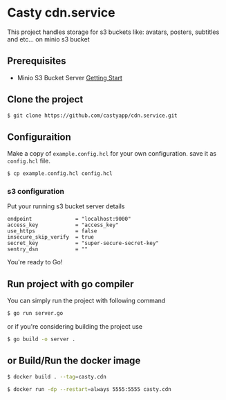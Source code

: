 # Casty cdn.service
This project handles storage for s3 buckets like: avatars, posters, subtitles and etc... on minio s3 bucket

## Prerequisites
* Minio S3 Bucket Server [Getting Start](https://github.com/minio/minio)

## Clone the project
```bash
$ git clone https://github.com/castyapp/cdn.service.git
```

## Configuraition
Make a copy of `example.config.hcl` for your own configuration. save it as `config.hcl` file.
```bash
$ cp example.config.hcl config.hcl
```

### s3 configuration
Put your running s3 bucket server details
```hcl
endpoint              = "localhost:9000"
access_key            = "access_key"
use_https             = false
insecure_skip_verify  = true
secret_key            = "super-secure-secret-key"
sentry_dsn            = ""
```

You're ready to Go!

## Run project with go compiler
You can simply run the project with following command
```bash
$ go run server.go
```

or if you're considering building the project use
```bash
$ go build -o server .
```

## or Build/Run the docker image
```bash
$ docker build . --tag=casty.cdn

$ docker run -dp --restart=always 5555:5555 casty.cdn
```
